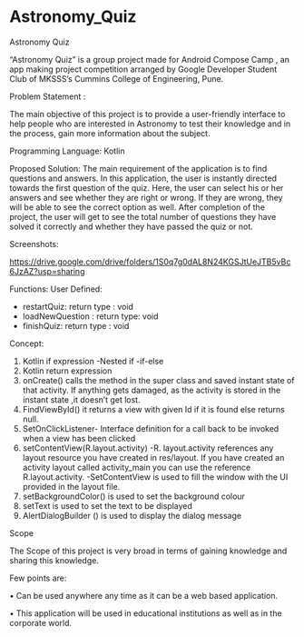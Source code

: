 # Astronomy_Quiz
Astronomy Quiz

“Astronomy Quiz” is a group project made for Android Compose Camp , an app making project competition arranged by Google Developer Student Club of MKSSS’s Cummins College of Engineering, Pune.

Problem Statement :

The main objective of this project is to provide a user-friendly interface to help people who are interested in Astronomy to test their knowledge and in the process, gain more information about the subject. 

Programming Language: Kotlin

Proposed Solution: 
The main requirement of the application is to find questions and answers. In this application, the user is instantly directed towards the first question of the quiz. Here, the user can select his or her answers and see whether they are right or wrong. If they are wrong, they will be able to see the correct option as well. After completion of the project, the user will get to see the total number of questions they have solved it correctly and whether they have passed the quiz or not.

Screenshots: 

https://drive.google.com/drive/folders/1S0q7g0dAL8N24KGSJtUeJTB5vBc6JzAZ?usp=sharing

Functions:
User Defined:
- restartQuiz: return type : void
- loadNewQuestion : return type: void
- finishQuiz: return type : void

Concept:
1)	Kotlin if expression
    -Nested if
    -if-else
2)	Kotlin return expression
3)	onCreate() calls the method in the super class and saved instant state of that activity. If anything gets damaged, as the activity is stored in the instant         state ,it doesn’t get lost.
4)	FindViewById() it returns a view with given Id if it is found else returns null.
5)	SetOnClickListener- Interface definition for a call back to be invoked when a view has been clicked
6)	setContentView(R.layout.activity)
    -R. layout.activity references any layout resource you have created in res/layout. If you have created an activity layout called activity_main you can use the        reference R.layout.activity.
    -SetContentView is used to fill the window with the UI provided in the layout file.
7)	setBackgroundColor() is used to set the background colour
8)	setText is used to set the text to be displayed
9)	AlertDialogBuilder () is used to display the dialog message

Scope

The Scope of this project is very broad in terms of gaining knowledge and sharing this knowledge.

Few points are:

• Can be used anywhere any time as it can be a web based application.

• This application will be used in educational institutions as well as in the corporate world.

